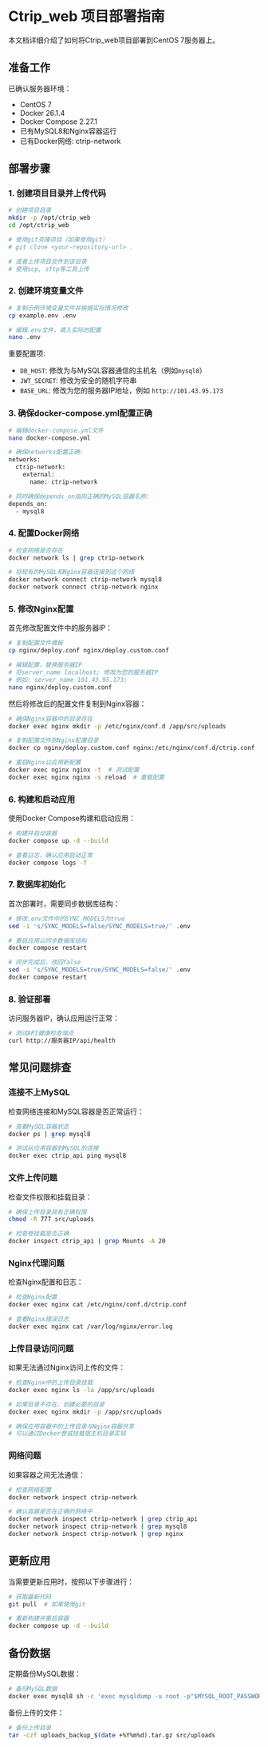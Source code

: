 # Ctrip_web 项目部署指南

本文档详细介绍了如何将Ctrip_web项目部署到CentOS 7服务器上。

## 准备工作

已确认服务器环境：
- CentOS 7
- Docker 26.1.4
- Docker Compose 2.27.1
- 已有MySQL8和Nginx容器运行
- 已有Docker网络: ctrip-network

## 部署步骤

### 1. 创建项目目录并上传代码

```bash
# 创建项目目录
mkdir -p /opt/ctrip_web
cd /opt/ctrip_web

# 使用git克隆项目（如果使用git）
# git clone <your-repository-url> .

# 或者上传项目文件到该目录
# 使用scp, sftp等工具上传
```

### 2. 创建环境变量文件

```bash
# 复制示例环境变量文件并根据实际情况修改
cp example.env .env

# 编辑.env文件，填入实际的配置
nano .env
```

重要配置项:
- `DB_HOST`: 修改为与MySQL容器通信的主机名（例如`mysql8`）
- `JWT_SECRET`: 修改为安全的随机字符串
- `BASE_URL`: 修改为您的服务器IP地址，例如 `http://101.43.95.173`

### 3. 确保docker-compose.yml配置正确

```bash
# 编辑docker-compose.yml文件
nano docker-compose.yml

# 确保networks配置正确:
networks:
  ctrip-network:
    external:
      name: ctrip-network

# 同时确保depends_on指向正确的MySQL容器名称:
depends_on:
  - mysql8
```

### 4. 配置Docker网络

```bash
# 检查网络是否存在
docker network ls | grep ctrip-network

# 将现有的MySQL和Nginx容器连接到这个网络
docker network connect ctrip-network mysql8
docker network connect ctrip-network nginx
```

### 5. 修改Nginx配置

首先修改配置文件中的服务器IP：

```bash
# 复制配置文件模板
cp nginx/deploy.conf nginx/deploy.custom.conf

# 编辑配置，替换服务器IP
# 将server_name localhost; 修改为您的服务器IP
# 例如: server_name 101.43.95.173;
nano nginx/deploy.custom.conf
```

然后将修改后的配置文件复制到Nginx容器：

```bash
# 确保Nginx容器中的目录存在
docker exec nginx mkdir -p /etc/nginx/conf.d /app/src/uploads

# 复制配置文件到Nginx配置目录
docker cp nginx/deploy.custom.conf nginx:/etc/nginx/conf.d/ctrip.conf

# 重启Nginx以应用新配置
docker exec nginx nginx -t  # 测试配置
docker exec nginx nginx -s reload  # 重载配置
```

### 6. 构建和启动应用

使用Docker Compose构建和启动应用：

```bash
# 构建并启动容器
docker compose up -d --build

# 查看日志，确认应用启动正常
docker compose logs -f
```

### 7. 数据库初始化

首次部署时，需要同步数据库结构：

```bash
# 修改.env文件中的SYNC_MODELS为true
sed -i 's/SYNC_MODELS=false/SYNC_MODELS=true/' .env

# 重启应用以同步数据库结构
docker compose restart

# 同步完成后，改回false
sed -i 's/SYNC_MODELS=true/SYNC_MODELS=false/' .env
docker compose restart
```

### 8. 验证部署

访问服务器IP，确认应用运行正常：

```bash
# 测试API健康检查端点
curl http://服务器IP/api/health
```

## 常见问题排查

### 连接不上MySQL

检查网络连接和MySQL容器是否正常运行：

```bash
# 查看MySQL容器状态
docker ps | grep mysql8

# 测试从应用容器到MySQL的连接
docker exec ctrip_api ping mysql8
```

### 文件上传问题

检查文件权限和挂载目录：

```bash
# 确保上传目录具有正确权限
chmod -R 777 src/uploads

# 检查卷挂载是否正确
docker inspect ctrip_api | grep Mounts -A 20
```

### Nginx代理问题

检查Nginx配置和日志：

```bash
# 检查Nginx配置
docker exec nginx cat /etc/nginx/conf.d/ctrip.conf

# 查看Nginx错误日志
docker exec nginx cat /var/log/nginx/error.log
```

### 上传目录访问问题

如果无法通过Nginx访问上传的文件：

```bash
# 检查Nginx中的上传目录挂载
docker exec nginx ls -la /app/src/uploads

# 如果目录不存在，创建必要的目录
docker exec nginx mkdir -p /app/src/uploads

# 确保应用容器中的上传目录与Nginx容器共享
# 可以通过Docker卷或挂载宿主机目录实现
```

### 网络问题

如果容器之间无法通信：

```bash
# 检查网络配置
docker network inspect ctrip-network

# 确认容器是否在正确的网络中
docker network inspect ctrip-network | grep ctrip_api
docker network inspect ctrip-network | grep mysql8
docker network inspect ctrip-network | grep nginx
```

## 更新应用

当需要更新应用时，按照以下步骤进行：

```bash
# 获取最新代码
git pull  # 如果使用git

# 重新构建并重启容器
docker compose up -d --build
```

## 备份数据

定期备份MySQL数据：

```bash
# 备份MySQL数据
docker exec mysql8 sh -c 'exec mysqldump -u root -p"$MYSQL_ROOT_PASSWORD" Ctrip' > backup_$(date +%Y%m%d).sql
```

备份上传的文件：

```bash
# 备份上传目录
tar -czf uploads_backup_$(date +%Y%m%d).tar.gz src/uploads
```